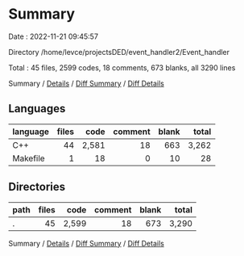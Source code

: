 # Summary

Date : 2022-11-21 09:45:57

Directory /home/levce/projectsDED/event_handler2/Event_handler

Total : 45 files,  2599 codes, 18 comments, 673 blanks, all 3290 lines

Summary / [Details](details.md) / [Diff Summary](diff.md) / [Diff Details](diff-details.md)

## Languages
| language | files | code | comment | blank | total |
| :--- | ---: | ---: | ---: | ---: | ---: |
| C++ | 44 | 2,581 | 18 | 663 | 3,262 |
| Makefile | 1 | 18 | 0 | 10 | 28 |

## Directories
| path | files | code | comment | blank | total |
| :--- | ---: | ---: | ---: | ---: | ---: |
| . | 45 | 2,599 | 18 | 673 | 3,290 |

Summary / [Details](details.md) / [Diff Summary](diff.md) / [Diff Details](diff-details.md)